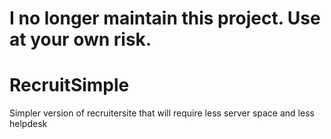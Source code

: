 # I no longer maintain this project. Use at your own risk.

# RecruitSimple
Simpler version of recruitersite that will require less server space and less helpdesk
